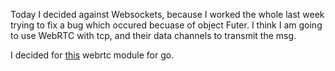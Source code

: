 Today I decided against Websockets, because I worked the whole last week trying to fix a bug which occured becuase of object Futer. I think I am going to use WebRTC with tcp, and their data channels to transmit the msg.

I decided for [this](https://pkg.go.dev/github.com/pion/webrtc/v3) webrtc module for go.